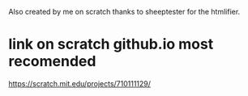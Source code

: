 Also created by me on scratch thanks to sheeptester for the htmlifier.
# link on scratch github.io most recomended

https://scratch.mit.edu/projects/710111129/
